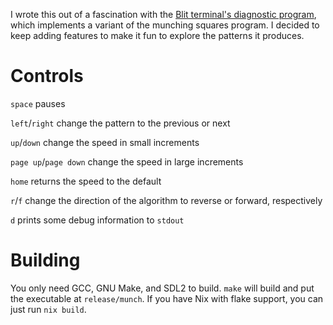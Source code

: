 I wrote this out of a fascination with the [Blit terminal's diagnostic program](https://github.com/Alhadis/Research-Unix-v8/blob/389623b76d5b6e195361f0705b1826b00ae14d19/blit/diag/diag.c#L43), which implements a variant of the munching squares program. I decided to keep adding features to make it fun to explore the patterns it produces.

# Controls
`space` pauses

`left`/`right` change the pattern to the previous or next

`up`/`down` change the speed in small increments

`page up`/`page down` change the speed in large increments

`home` returns the speed to the default

`r`/`f` change the direction of the algorithm to reverse or forward, respectively

`d` prints some debug information to `stdout`

# Building
You only need GCC, GNU Make, and SDL2 to build. `make` will build and put the executable at `release/munch`. If you have Nix with flake support, you can just run `nix build`.
